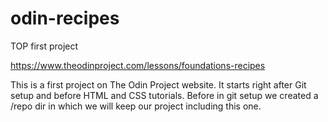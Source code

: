 # odin-recipes
TOP first project

https://www.theodinproject.com/lessons/foundations-recipes

This is a first project on The Odin Project website. It starts right after Git setup 
and before HTML and CSS tutorials.
Before in git setup we created a /repo dir in which we will keep our project including this one.
